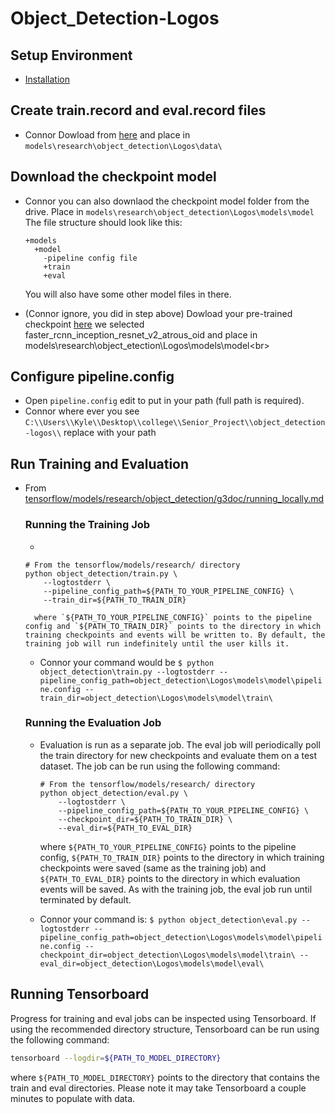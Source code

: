 # Object_Detection-Logos

## Setup Environment
* <a href='https://github.com/tensorflow/models/blob/master/research/object_detection/g3doc/installation.md'>Installation</a><br>

## Create train.record and eval.record files
* Connor Dowload from <a href='https://drive.google.com/drive/u/1/folders/11HkDmKfCwm-H8lBktsSFNaZXsEc5cNqt'>here</a> and place in ```models\research\object_detection\Logos\data\```<br>

## Download the checkpoint model
* Connor you can also downlaod the checkpoint model folder from the drive. Place in ```models\research\object_detection\Logos\models\model```
The file structure should look like this:
	```
	+models
	  +model
	    -pipeline config file
	    +train
	    +eval
	```
	You will also have some other model files in there.

* (Connor ignore, you did in step above) Dowload your pre-trained checkpoint <a href='https://github.com/tensorflow/models/blob/master/research/object_detection/g3doc/detection_model_zoo.md'>here</a> we selected faster\_rcnn\_inception\_resnet\_v2\_atrous\_oid and place in models\research\object_etection\Logos\models\model\<br>

## Configure pipeline.config
* Open ```pipeline.config``` edit to put in your path (full path is required).
* Connor where ever you see ```C:\\Users\\Kyle\\Desktop\\college\\Senior_Project\\object_detection-logos\\``` replace with your path

## Run Training and Evaluation
* From <a href='https://github.com/tensorflow/models/blob/master/research/object_detection/g3doc/running_locally.md'>tensorflow/models/research/object_detection/g3doc/running_locally.md</a><br>

	### Running the Training Job
	* 
	```
	# From the tensorflow/models/research/ directory
	python object_detection/train.py \
	    --logtostderr \
	    --pipeline_config_path=${PATH_TO_YOUR_PIPELINE_CONFIG} \
	    --train_dir=${PATH_TO_TRAIN_DIR}
	```

		where `${PATH_TO_YOUR_PIPELINE_CONFIG}` points to the pipeline config and `${PATH_TO_TRAIN_DIR}` points to the directory in which training checkpoints and events will be written to. By default, the training job will run indefinitely until the user kills it.

	* Connor your command would be ```$ python object_detection\train.py --logtostderr --pipeline_config_path=object_detection\Logos\models\model\pipeline.config --train_dir=object_detection\Logos\models\model\train\```

	### Running the Evaluation Job

	* Evaluation is run as a separate job. The eval job will periodically poll the train directory for new checkpoints and evaluate them on a test dataset. The job can be run using the following command:

		```
		# From the tensorflow/models/research/ directory
		python object_detection/eval.py \
		    --logtostderr \
		    --pipeline_config_path=${PATH_TO_YOUR_PIPELINE_CONFIG} \
		    --checkpoint_dir=${PATH_TO_TRAIN_DIR} \
		    --eval_dir=${PATH_TO_EVAL_DIR}
		```

		where `${PATH_TO_YOUR_PIPELINE_CONFIG}` points to the pipeline config, `${PATH_TO_TRAIN_DIR}` points to the directory in which training checkpoints were saved (same as the training job) and `${PATH_TO_EVAL_DIR}` points to the directory in which evaluation events will be saved. As with the training job, the eval job run until terminated by default.

	* Connor your command is: ```$ python object_detection\eval.py --logtostderr --pipeline_config_path=object_detection\Logos\models\model\pipeline.config --checkpoint_dir=object_detection\Logos\models\model\train\ --eval_dir=object_detection\Logos\models\model\eval\```

## Running Tensorboard

Progress for training and eval jobs can be inspected using Tensorboard. If
using the recommended directory structure, Tensorboard can be run using the
following command:

```bash
tensorboard --logdir=${PATH_TO_MODEL_DIRECTORY}
```

where `${PATH_TO_MODEL_DIRECTORY}` points to the directory that contains the
train and eval directories. Please note it may take Tensorboard a couple minutes
to populate with data.

